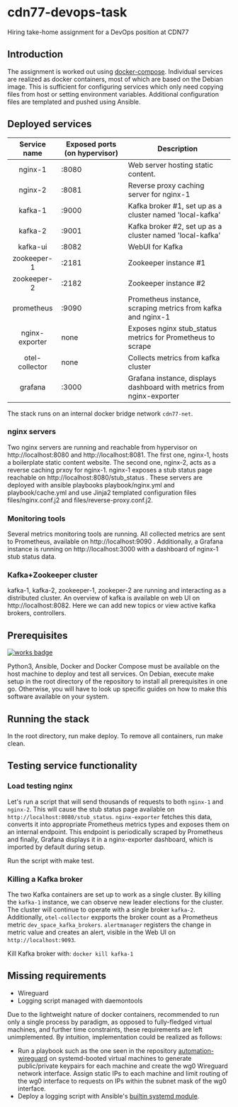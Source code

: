 # cdn77-devops-task
Hiring take-home assignment for a DevOps position at CDN77


## Introduction

The assignment is worked out using [docker-compose](https://docs.docker.com/compose/). Individual services are realized as docker containers, most of which are based on the Debian image. This is sufficient for configuring services which only need copying files from host or setting environment variables. Additional configuration files are templated and  pushed using Ansible.

## Deployed services
|  Service name  | Exposed ports (on hypervisor) | Description                                                           |
|:--------------:|-------------------------------|-----------------------------------------------------------------------|
| nginx-1        | :8080                         | Web server hosting static content.                                    |
| nginx-2        | :8081                         | Reverse proxy caching server for nginx-1                              |
| kafka-1        | :9000                         | Kafka broker #1, set up as a cluster named 'local-kafka'              |
| kafka-2        | :9001                         | Kafka broker #2, set up as a cluster named 'local-kafka'              |
| kafka-ui       | :8082                         | WebUI for Kafka                                                       |
| zookeeper-1    | :2181                         | Zookeeper instance #1                                                 |
| zookeeper-2    | :2182                         | Zookeeper instance #2                                                 |
| prometheus     | :9090                         | Prometheus instance, scraping metrics from kafka and nginx-1          |
| nginx-exporter | none                          | Exposes nginx stub\_status metrics for Prometheus to scrape            |
| otel-collector | none                          | Collects metrics from kafka cluster                                   |
| grafana        | :3000                         | Grafana instance, displays dashboard with metrics from nginx-exporter |


The stack runs on an internal docker bridge network `cdn77-net`.


### nginx servers

Two nginx servers are running and reachable from hypervisor on http://localhost:8080 and http://localhost:8081. The first one, nginx-1, hosts a boilerplate static content website. The second one, nginx-2, acts as a reverse caching prxoy for nginx-1. nginx-1 exposes a stub status page reachable on http://localhost:8080/stub_status . These servers are deployed with ansible playbooks playbook/nginx.yml and playbook/cache.yml and use Jinja2 templated configuration files files/nginx.conf.j2 and files/reverse-proxy.conf.j2.


### Monitoring tools 

Several metrics monitoring tools are running. All collected metrics are sent to Prometheus, available on http://localhost:9090 . Additionally, a Grafana instance is running on http://localhost:3000 with a dashboard of nginx-1 stub status data.

### Kafka+Zookeeper cluster

kafka-1, kafka-2, zookeeper-1, zookeper-2 are running and interacting as a distributed cluster. An overview of kafka is available on web UI on http://localhost:8082. Here we can add new topics or view active kafka brokers, controllers.


## Prerequisites

[![works badge](https://cdn.jsdelivr.net/gh/nikku/works-on-my-machine@v0.2.0/badge.svg)](https://github.com/nikku/works-on-my-machine)

Python3, Ansible, Docker and Docker Compose must be available on the host machine to deploy and test all services.
On Debian, execute make setup in the root directory of the repository to install all prerequisites in one go.
Otherwise, you will have to look up specific guides on how to make this software available on your system.

## Running the stack

In the root directory, run make deploy.
To remove all containers, run make clean.

## Testing service functionality

### Load testing nginx

Let's run a script that will send thousands of requests to both `nginx-1` and `nginx-2`.
This will cause the stub status page available on `http://localhost:8080/stub_status`.
`nginx-exporter` fetches this data, converts it into appropriate Prometheus metrics types and exposes them on an internal endpoint.
This endpoint is periodically scraped by Prometheus and finally, Grafana displays it in a nginx-exporter dashboard, which is imported by default during setup.

Run the script with make test.

### Killing a Kafka broker

The two Kafka containers are set up to work as a single cluster. By killing the `kafka-1` instance, we can observe new leader elections for the cluster. The cluster will continue to operate with a single broker `kafka-2`. Additionally, `otel-collector` expports the broker count as a Prometheus metric `dev_space_kafka_brokers`. `alertmanager` registers the change in metric value and creates an alert, visible in the Web UI on `http://localhost:9093`.

Kill Kafka broker with:
`docker kill kafka-1`

## Missing requirements

* Wireguard
* Logging script managed with daemontools

Due to the lightweight nature of docker containers, recommended to run only a single process by paradigm, as opposed to fully-fledged virtual machines, and further time constraints, these requirements are left unimplemented. By intuition, implementation could be realized as follows:

* Run a playbook such as the one seen in the repository [automation-wireguard](https://github.com/jawher/automation-wireguard) on systemd-booted virtual machines to generate public/private keypairs for each machine and create the wg0 Wireguard network interface. Assign static IPs to each machine and limit routing of the wg0 interface to requests on IPs within the subnet mask of the wg0 interface.
* Deploy a logging script with Ansible's [builtin systemd module](https://docs.ansible.com/ansible/latest/collections/ansible/builtin/systemd_module.html).
 

